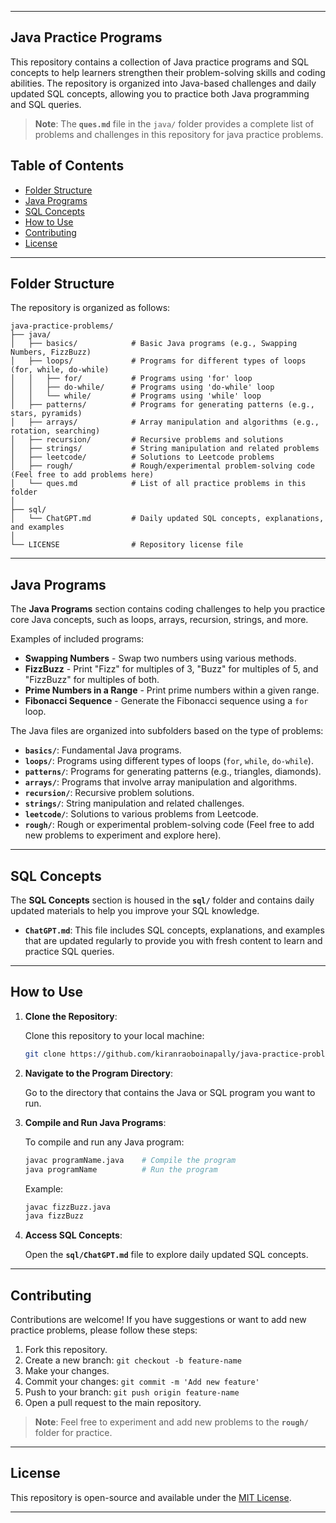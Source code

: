 
---

## Java Practice Programs

This repository contains a collection of Java practice programs and SQL concepts to help learners strengthen their problem-solving skills and coding abilities. The repository is organized into Java-based challenges and daily updated SQL concepts, allowing you to practice both Java programming and SQL queries.

> **Note**: The **`ques.md`** file in the `java/` folder provides a complete list of problems and challenges in this repository for java practice problems.

## Table of Contents

- [Folder Structure](#folder-structure)
- [Java Programs](#java-programs)
- [SQL Concepts](#sql-concepts)
- [How to Use](#how-to-use)
- [Contributing](#contributing)
- [License](#license)

---

## Folder Structure

The repository is organized as follows:

```
java-practice-problems/
├── java/
│   ├── basics/            # Basic Java programs (e.g., Swapping Numbers, FizzBuzz)
│   ├── loops/             # Programs for different types of loops (for, while, do-while)
│   │   ├── for/           # Programs using 'for' loop
│   │   ├── do-while/      # Programs using 'do-while' loop
│   │   └── while/         # Programs using 'while' loop
│   ├── patterns/          # Programs for generating patterns (e.g., stars, pyramids)
│   ├── arrays/            # Array manipulation and algorithms (e.g., rotation, searching)
│   ├── recursion/         # Recursive problems and solutions
│   ├── strings/           # String manipulation and related problems
│   ├── leetcode/          # Solutions to Leetcode problems
│   ├── rough/             # Rough/experimental problem-solving code (Feel free to add problems here)
│   └── ques.md            # List of all practice problems in this folder
│
├── sql/
│   └── ChatGPT.md         # Daily updated SQL concepts, explanations, and examples
│
└── LICENSE                # Repository license file
```

---

## Java Programs

The **Java Programs** section contains coding challenges to help you practice core Java concepts, such as loops, arrays, recursion, strings, and more.

Examples of included programs:

- **Swapping Numbers** - Swap two numbers using various methods.
- **FizzBuzz** - Print "Fizz" for multiples of 3, "Buzz" for multiples of 5, and "FizzBuzz" for multiples of both.
- **Prime Numbers in a Range** - Print prime numbers within a given range.
- **Fibonacci Sequence** - Generate the Fibonacci sequence using a `for` loop.

The Java files are organized into subfolders based on the type of problems:

- **`basics/`**: Fundamental Java programs.
- **`loops/`**: Programs using different types of loops (`for`, `while`, `do-while`).
- **`patterns/`**: Programs for generating patterns (e.g., triangles, diamonds).
- **`arrays/`**: Programs that involve array manipulation and algorithms.
- **`recursion/`**: Recursive problem solutions.
- **`strings/`**: String manipulation and related challenges.
- **`leetcode/`**: Solutions to various problems from Leetcode.
- **`rough/`**: Rough or experimental problem-solving code (Feel free to add new problems to experiment and explore here).

---

## SQL Concepts

The **SQL Concepts** section is housed in the **`sql/`** folder and contains daily updated materials to help you improve your SQL knowledge.

- **`ChatGPT.md`**: This file includes SQL concepts, explanations, and examples that are updated regularly to provide you with fresh content to learn and practice SQL queries.

---

## How to Use

1. **Clone the Repository**:

   Clone this repository to your local machine:

   ```bash
   git clone https://github.com/kiranraoboinapally/java-practice-problems.git
   ```

2. **Navigate to the Program Directory**:

   Go to the directory that contains the Java or SQL program you want to run.

3. **Compile and Run Java Programs**:

   To compile and run any Java program:

   ```bash
   javac programName.java    # Compile the program
   java programName          # Run the program
   ```

   Example:

   ```bash
   javac fizzBuzz.java
   java fizzBuzz
   ```

4. **Access SQL Concepts**:

   Open the **`sql/ChatGPT.md`** file to explore daily updated SQL concepts.

---

## Contributing

Contributions are welcome! If you have suggestions or want to add new practice problems, please follow these steps:

1. Fork this repository.
2. Create a new branch: `git checkout -b feature-name`
3. Make your changes.
4. Commit your changes: `git commit -m 'Add new feature'`
5. Push to your branch: `git push origin feature-name`
6. Open a pull request to the main repository.

> **Note**: Feel free to experiment and add new problems to the **`rough/`** folder for practice.

---

## License

This repository is open-source and available under the [MIT License](LICENSE).

---


